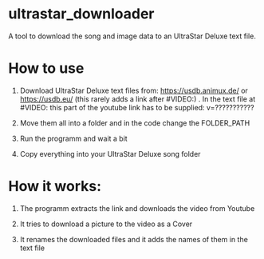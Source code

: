 # ultrastar_downloader
A tool to download the song and image data to an UltraStar Deluxe text file.


# How to use
1. Download UltraStar Deluxe text files from: https://usdb.animux.de/ or https://usdb.eu/ (this rarely adds a link after #VIDEO:) . In the text file at #VIDEO: this part of the youtube link has to be supplied: v=???????????

2. Move them all into a folder and in the code change the FOLDER_PATH

3. Run the programm and wait a bit

4. Copy everything into your UltraStar Deluxe song folder

# How it works:
1. The programm extracts the link and downloads the video from Youtube

2. It tries to download a picture to the video as a Cover
  
3. It renames the downloaded files and it adds the names of them in the text file
